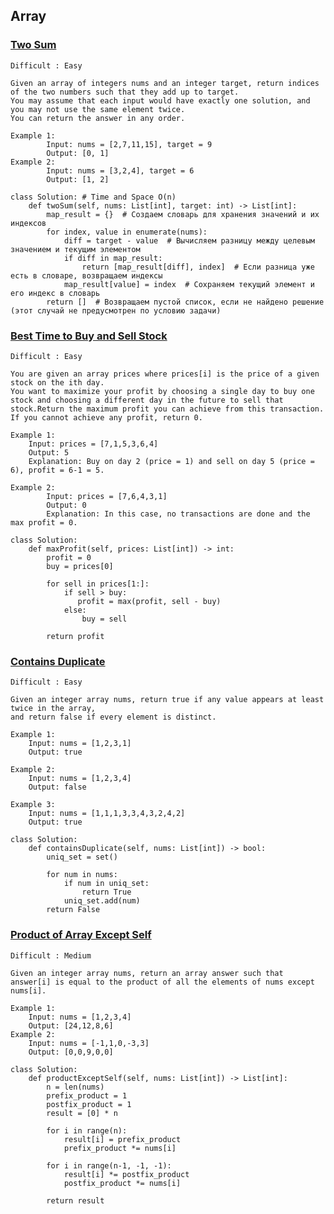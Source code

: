 ## Array


### [Two Sum](https://leetcode.com/problems/two-sum/description/)
    Difficult : Easy

    Given an array of integers nums and an integer target, return indices of the two numbers such that they add up to target.
    You may assume that each input would have exactly one solution, and you may not use the same element twice.
    You can return the answer in any order.

    Example 1: 
            Input: nums = [2,7,11,15], target = 9
            Output: [0, 1]
    Example 2: 
            Input: nums = [3,2,4], target = 6
            Output: [1, 2]
    
    class Solution: # Time and Space O(n)
        def twoSum(self, nums: List[int], target: int) -> List[int]:
            map_result = {}  # Создаем словарь для хранения значений и их индексов
            for index, value in enumerate(nums):
                diff = target - value  # Вычисляем разницу между целевым значением и текущим элементом
                if diff in map_result:
                    return [map_result[diff], index]  # Если разница уже есть в словаре, возвращаем индексы
                map_result[value] = index  # Сохраняем текущий элемент и его индекс в словарь
            return []  # Возвращаем пустой список, если не найдено решение (этот случай не предусмотрен по условию задачи)



### [Best Time to Buy and Sell Stock](https://leetcode.com/problems/best-time-to-buy-and-sell-stock/description/)
    Difficult : Easy

    You are given an array prices where prices[i] is the price of a given stock on the ith day.
    You want to maximize your profit by choosing a single day to buy one stock and choosing a different day in the future to sell that stock.Return the maximum profit you can achieve from this transaction. If you cannot achieve any profit, return 0.

    Example 1:
        Input: prices = [7,1,5,3,6,4]
        Output: 5
        Explanation: Buy on day 2 (price = 1) and sell on day 5 (price = 6), profit = 6-1 = 5.
    
    Example 2: 
            Input: prices = [7,6,4,3,1]
            Output: 0
            Explanation: In this case, no transactions are done and the max profit = 0.
    
    class Solution:
        def maxProfit(self, prices: List[int]) -> int:
            profit = 0
            buy = prices[0]
    
            for sell in prices[1:]:
                if sell > buy:
                   profit = max(profit, sell - buy)
                else:
                    buy = sell
    
            return profit


### [Contains Duplicate](https://leetcode.com/problems/contains-duplicate/description/)
    Difficult : Easy

    Given an integer array nums, return true if any value appears at least twice in the array, 
    and return false if every element is distinct.

    Example 1:
        Input: nums = [1,2,3,1]
        Output: true
    
    Example 2:
        Input: nums = [1,2,3,4]
        Output: false
    
    Example 3:
        Input: nums = [1,1,1,3,3,4,3,2,4,2]
        Output: true
    
    class Solution:
        def containsDuplicate(self, nums: List[int]) -> bool:
            uniq_set = set()
    
            for num in nums:
                if num in uniq_set:
                    return True
                uniq_set.add(num)
            return False


### [Product of Array Except Self](https://leetcode.com/problems/product-of-array-except-self/description/)
    Difficult : Medium

    Given an integer array nums, return an array answer such that answer[i] is equal to the product of all the elements of nums except          nums[i].

    Example 1:
        Input: nums = [1,2,3,4]
        Output: [24,12,8,6]
    Example 2:
        Input: nums = [-1,1,0,-3,3]
        Output: [0,0,9,0,0]
    
    class Solution:
        def productExceptSelf(self, nums: List[int]) -> List[int]:
            n = len(nums)
            prefix_product = 1
            postfix_product = 1
            result = [0] * n
            
            for i in range(n):
                result[i] = prefix_product
                prefix_product *= nums[i]

            for i in range(n-1, -1, -1):
                result[i] *= postfix_product
                postfix_product *= nums[i]

            return result
